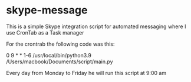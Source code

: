 # skype-message
This is a simple Skype integration script for automated messaging where I use CronTab as a Task manager


For the crontrab the following code was this:

0 9 * * 1-6 /usr/local/bin/python3.9 /Users/macbook/Documents/script/main.py

Every day from Monday to Friday he will run this script at 9:00 am
